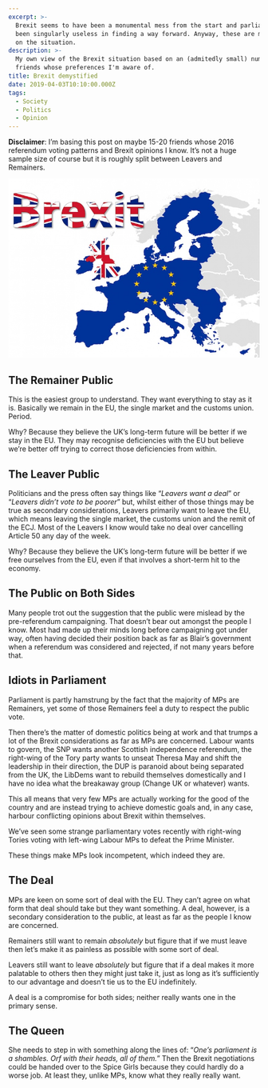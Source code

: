 ```yaml
---
excerpt: >-
  Brexit seems to have been a monumental mess from the start and parliament has
  been singularly useless in finding a way forward. Anyway, these are my views
  on the situation.
description: >-
  My own view of the Brexit situation based on an (admitedly small) number of
  friends whose preferences I'm aware of.
title: Brexit demystified
date: 2019-04-03T10:10:00.000Z
tags:
  - Society
  - Politics
  - Opinion
---
```

**Disclaimer**: I’m basing this post on maybe 15-20 friends whose 2016 referendum voting patterns and Brexit opinions I know. It’s not a huge sample size of course but it is roughly split between Leavers and Remainers.

![Brexit logo.](/assets/images/posts/2019/04/2019-04-03-brexit.jpg "@itemprop=image|class=s33 left")

## The Remainer Public

This is the easiest group to understand. They want everything to stay as it is. Basically we remain in the EU, the single market and the customs union. Period.

Why? Because they believe the UK’s long-term future will be better if we stay in the EU. They may recognise deficiencies with the EU but believe we’re better off trying to correct those deficiencies from within.

## The Leaver Public

Politicians and the press often say things like “_Leavers want a deal_” or “_Leavers didn’t vote to be poorer_” but, whilst either of those things may be true as secondary considerations, Leavers primarily want to leave the EU, which means leaving the single market, the customs union and the remit of the ECJ. Most of the Leavers I know would take no deal over cancelling Article 50 any day of the week.

Why? Because they believe the UK’s long-term future will be better if we free ourselves from the EU, even if that involves a short-term hit to the economy.

## The Public on Both Sides

Many people trot out the suggestion that the public were mislead by the pre-referendum campaigning. That doesn’t bear out amongst the people I know. Most had made up their minds long before campaigning got under way, often having decided their position back as far as Blair’s government when a referendum was considered and rejected, if not many years before that.

## Idiots in Parliament

Parliament is partly hamstrung by the fact that the majority of MPs are Remainers, yet some of those Remainers feel a duty to respect the public vote.

Then there’s the matter of domestic politics being at work and that trumps a lot of the Brexit considerations as far as MPs are concerned. Labour wants to govern, the SNP wants another Scottish independence referendum, the right-wing of the Tory party wants to unseat Theresa May and shift the leadership in their direction, the DUP is paranoid about being separated from the UK, the LibDems want to rebuild themselves domestically and I have no idea what the breakaway group (Change UK or whatever) wants.

This all means that very few MPs are actually working for the good of the country and are instead trying to achieve domestic goals and, in any case, harbour conflicting opinions about Brexit within themselves.

We’ve seen some strange parliamentary votes recently with right-wing Tories voting with left-wing Labour MPs to defeat the Prime Minister. 

These things make MPs look incompetent, which indeed they are.

## The Deal

MPs are keen on some sort of deal with the EU. They can’t agree on what form that deal should take but they want something. A deal, however, is a secondary consideration to the public, at least as far as the people I know are concerned.

Remainers still want to remain _absolutely_ but figure that if we must leave then let’s make it as painless as possible with some sort of deal.

Leavers still want to leave _absolutely_ but figure that if a deal makes it more palatable to others then they might just take it, just as long as it’s sufficiently to our advantage and doesn’t tie us to the EU indefinitely.

A deal is a compromise for both sides; neither really wants one in the primary sense.

## The Queen

She needs to step in with something along the lines of: “_One’s parliament is a shambles. Orf with their heads, all of them._” Then the Brexit negotiations could be handed over to the Spice Girls because they could hardly do a worse job. At least they, unlike MPs, know what they really really want.


